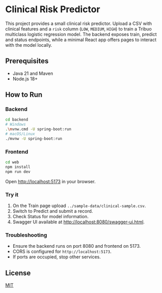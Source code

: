 # Clinical Risk Predictor

This project provides a small clinical risk predictor. Upload a CSV with clinical features and a `risk` column (`LOW`, `MEDIUM`, `HIGH`) to train a Tribuo multiclass logistic regression model. The backend exposes train, predict and status endpoints, while a minimal React app offers pages to interact with the model locally.

## Prerequisites

- Java 21 and Maven
- Node.js 18+

## How to Run

### Backend

```bash
cd backend
# Windows
.\mvnw.cmd -U spring-boot:run
# macOS/Linux
./mvnw -U spring-boot:run
```

### Frontend

```bash
cd web
npm install
npm run dev
```

Open <http://localhost:5173> in your browser.

### Try it

1. On the Train page upload `../sample-data/clinical-sample.csv`.
2. Switch to Predict and submit a record.
3. Check Status for model information.
4. Swagger UI available at <http://localhost:8080/swagger-ui.html>.

### Troubleshooting

- Ensure the backend runs on port 8080 and frontend on 5173.
- CORS is configured for `http://localhost:5173`.
- If ports are occupied, stop other services.

## License

[MIT](LICENSE)

